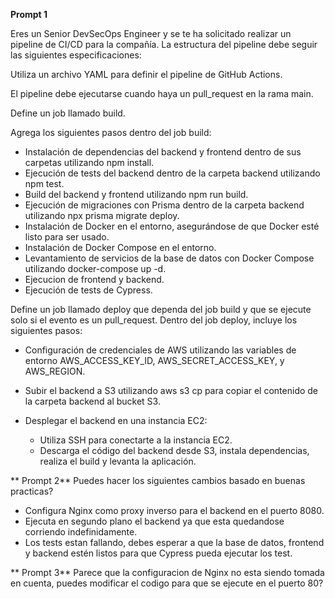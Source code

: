 **Prompt 1**

Eres un Senior DevSecOps Engineer y se te ha solicitado realizar un pipeline de CI/CD para la compañía. La estructura del pipeline debe seguir las siguientes especificaciones:

Utiliza un archivo YAML para definir el pipeline de GitHub Actions.

El pipeline debe ejecutarse cuando haya un pull_request en la rama main.

Define un job llamado build.

Agrega los siguientes pasos dentro del job build:

- Instalación de dependencias del backend y frontend dentro de sus carpetas utilizando npm install.
- Ejecución de tests del backend dentro de la carpeta backend utilizando npm test.
- Build del backend y frontend utilizando npm run build.
- Ejecución de migraciones con Prisma dentro de la carpeta backend utilizando npx prisma migrate deploy.
- Instalación de Docker en el entorno, asegurándose de que Docker esté listo para ser usado.
- Instalación de Docker Compose en el entorno.
- Levantamiento de servicios de la base de datos con Docker Compose utilizando docker-compose up -d.
- Ejecucion de frontend y backend.
- Ejecución de tests de Cypress.

Define un job llamado deploy que dependa del job build y que se ejecute solo si el evento es un pull_request.
Dentro del job deploy, incluye los siguientes pasos:

- Configuración de credenciales de AWS utilizando las variables de entorno AWS_ACCESS_KEY_ID, AWS_SECRET_ACCESS_KEY, y AWS_REGION.
- Subir el backend a S3 utilizando aws s3 cp para copiar el contenido de la carpeta backend al bucket S3.

- Desplegar el backend en una instancia EC2:
  - Utiliza SSH para conectarte a la instancia EC2.
  - Descarga el código del backend desde S3, instala dependencias, realiza el build y levanta la aplicación.

** Prompt 2**
Puedes hacer los siguientes cambios basado en buenas practicas?
  - Configura Nginx como proxy inverso para el backend en el puerto 8080.
  - Ejecuta en segundo plano el backend ya que esta quedandose corriendo indefinidamente.
  - Los tests estan fallando, debes esperar a que la base de datos, frontend y backend estén listos para que Cypress pueda ejecutar los test.

** Prompt 3**
Parece que la configuracion de Nginx no esta siendo tomada en cuenta, puedes modificar el codigo para que se ejecute en el puerto 80?

